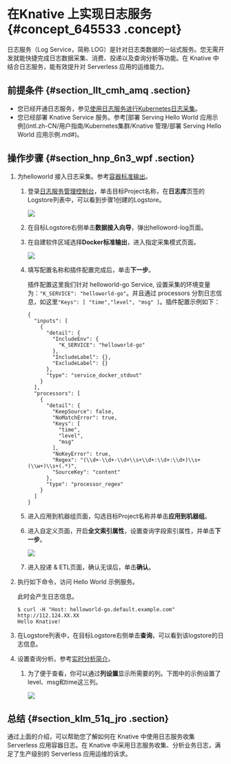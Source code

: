 # 在Knative 上实现日志服务 {#concept_645533 .concept}

日志服务（Log Service，简称 LOG）是针对日志类数据的一站式服务。您无需开发就能快捷完成日志数据采集、消费、投递以及查询分析等功能。在 Knative 中结合日志服务，能有效提升对 Serverless 应用的运维能力。

## 前提条件 {#section_llt_cmh_amq .section}

-   您已经开通日志服务，参见[使用日志服务进行Kubernetes日志采集](intl.zh-CN/用户指南/Kubernetes集群/日志管理/使用日志服务进行Kubernetes日志采集.md#)。
-   您已经部署 Knative Service 服务。参考[部署 Serving Hello World 应用示例](intl.zh-CN/用户指南/Kubernetes集群/Knative 管理/部署 Serving Hello World 应用示例.md#)。

## 操作步骤 {#section_hnp_6n3_wpf .section}

1.  为helloworld 接入日志采集。参考[容器标准输出](../../../../intl.zh-CN/用户指南/Logtail采集/容器日志采集/容器标准输出.md#)。
    1.  登录[日志服务管理控制台](http://sls.console.aliyun.com/)，单击目标Project名称，在**日志库**页签的Logstore列表中，可以看到步骤1创建的Logstore。

        ![](http://static-aliyun-doc.oss-cn-hangzhou.aliyuncs.com/assets/img/545058/156084917049476_zh-CN.png)

    2.  在目标Logstore右侧单击**数据接入向导**，弹出helloword-log页面。
    3.  在自建软件区域选择**Docker标准输出**，进入指定采集模式页面。

        ![](http://static-aliyun-doc.oss-cn-hangzhou.aliyuncs.com/assets/img/545058/156084917049477_zh-CN.png)

    4.  填写配置名称和插件配置完成后，单击**下一步**。

        插件配置这里我们针对 helloworld-go Service, 设置采集的环境变量为：`"K_SERVICE": "helloworld-go"`。并且通过 processors 分割日志信息，如这里`"Keys": [ "time","level", "msg" ]`。插件配置示例如下：

        ``` {#codeblock_qnx_9x4_ngl}
        {
          "inputs": [
            {
              "detail": {
                "IncludeEnv": {
                  "K_SERVICE": "helloworld-go"
                },
                "IncludeLabel": {},
                "ExcludeLabel": {}
              },
              "type": "service_docker_stdout"
            }
          ],
          "processors": [
            {
              "detail": {
                "KeepSource": false,
                "NoMatchError": true,
                "Keys": [
                  "time",
                  "level",
                  "msg"
                ],
                "NoKeyError": true,
                "Regex": "(\\d+-\\d+-\\d+\\s+\\d+:\\d+:\\d+)\\s+(\\w+)\\s+(.*)",
                "SourceKey": "content"
              },
              "type": "processor_regex"
            }
          ]
        }
        ```

    5.  进入应用到机器组页面，勾选目标Project名称并单击**应用到机器组**。
    6.  进入自定义页面，开启**全文索引属性**，设置查询字段索引属性，并单击**下一步**。

        ![](http://static-aliyun-doc.oss-cn-hangzhou.aliyuncs.com/assets/img/545058/156084917049478_zh-CN.png)

    7.  进入投递 & ETL页面，确认无误后，单击**确认**。
2.  执行如下命令，访问 Hello World 示例服务。

    此时会产生日志信息。

    ``` {#codeblock_pwb_eso_4ep}
    $ curl -H "Host: helloworld-go.default.example.com" http://112.124.XX.XX
    Hello Knative!
    ```

3.  在Logstore列表中，在目标Logstore右侧单击**查询**，可以看到该logstore的日志信息。
4.  设置查询分析。参考[实时分析简介](../../../../intl.zh-CN/用户指南/查询与分析/实时分析简介.md#)。
    1.  为了便于查看，你可以通过**列设置**显示所需要的列。下图中的示例设置了level、msg和time这三列。

        ![](http://static-aliyun-doc.oss-cn-hangzhou.aliyuncs.com/assets/img/545058/156084917149479_zh-CN.png)


## 总结 {#section_klm_51q_jro .section}

通过上面的介绍，可以帮助您了解如何在 Knative 中使用日志服务收集 Serverless 应用容器日志。在 Knative 中采用日志服务收集、分析业务日志，满足了生产级别的 Serverless 应用运维的诉求。

